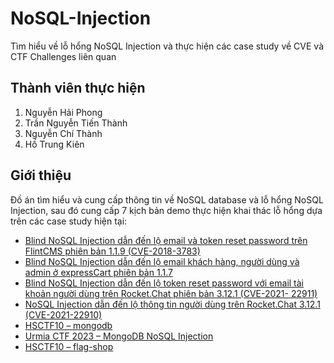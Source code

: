 # NoSQL-Injection
Tìm hiểu về lỗ hổng NoSQL Injection và thực hiện các case study về CVE và CTF Challenges liên quan

## Thành viên thực hiện
1. Nguyễn Hải Phong
2. Trần Nguyễn Tiến Thành
3. Nguyễn Chí Thành
4. Hồ Trung Kiên

## Giới thiệu
Đồ án tìm hiểu và cung cấp thông tin về NoSQL database và lỗ hổng NoSQL Injection, sau đó cung cấp 7 kịch bản demo thực hiện khai thác lỗ hổng dựa trên các case study hiện tại:
-  [Blind NoSQL Injection dẫn đến lộ email và token reset
password trên FlintCMS phiên bản 1.1.9 (CVE-2018-3783)](https://youtu.be/ryD0WEnVcaY)
-  [Blind NoSQL Injection dẫn đến lộ email khách hàng, người
dùng và admin ở expressCart phiên bản 1.1.7](https://youtu.be/OedMIFti6LA)
-  [Blind NoSQL Injection dẫn đến lộ token reset password với
email tài khoản người dùng trên Rocket.Chat phiên bản 3.12.1 (CVE-2021-
22911)](https://youtu.be/zjaF8I9vpxk)
-  [NoSQL Injection dẫn đến lộ thông tin người dùng trên
Rocket.Chat 3.12.1 (CVE-2021-22910)](https://youtu.be/mrsl7om2UEk)
-  [HSCTF10 – mongodb](https://www.youtube.com/watch?v=PhIZ9RsYHoc&t=148s)
-  [Urmia CTF 2023 – MongoDB NoSQL Injection](https://www.youtube.com/watch?v=PxtxqZ-rScc&t=193s)
-  [HSCTF10 – flag-shop](https://www.youtube.com/watch?v=BRd9ZGraasE&t=416s)

